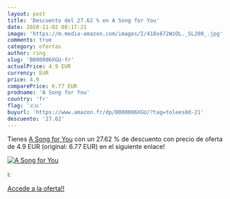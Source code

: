 ```yaml
---
layout: post
title: 'Descuento del 27.62 % en A Song for You'
date: 2020-11-02 08:17:21
image: 'https://m.media-amazon.com/images/I/418x672WzDL._SL200_.jpg'
comments: true
category: ofertas
author: ring
slug: 'B000006XGU-fr'
actualPrice: 4.9 EUR
currency: EUR
price: 4.9
comparePrice: 6.77 EUR
prodname: 'A Song for You'
country: 'fr'
flag: '🇫🇷'
buyurl: 'https://www.amazon.fr/dp/B000006XGU/?tag=tolees0d-21'
descuento: '27.62'
---
```


Tienes [A Song for You](https://www.amazon.fr/dp/B000006XGU/?tag=tolees0d-21) con un 27.62 % de descuento con precio de oferta de 4.9 EUR (original: 6.77 EUR) en el siguiente enlace!

[![A Song for You](https://m.media-amazon.com/images/I/418x672WzDL._SL200_.jpg)](https://www.amazon.fr/dp/B000006XGU/?tag=tolees0d-21)

ℹ️:


[Accede a la oferta!!](https://www.amazon.fr/dp/B000006XGU/?tag=tolees0d-21)
